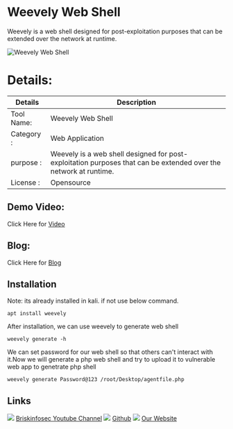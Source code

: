Weevely Web Shell
============
Weevely is a web shell designed for post-exploitation purposes that can be extended over the network at runtime.

![Weevely Web Shell](https://www.briskinfosec.com//assets/tooloftheday/147.jpg)

Details:
============
|  Details | Description   |
| ------------ | ------------ |
|Tool Name:| Weevely Web Shell |
|Category :| Web Application|
|purpose  :|Weevely is a web shell designed for post-exploitation purposes that can be extended over the network at runtime.|
|License :| Opensource

Demo Video:
-----------------
Click Here for [Video](https://www.youtube.com/watch?v=8FNy9V4Xebk "Video")

Blog: 
--------------
Click Here for [Blog](hhttps://www.briskinfosec.com/tooloftheday/toolofthedaydetail/Weevely "Blog")

Installation
----------------
 Note: its already installed in kali. if not use below command.

    apt install weevely
    
  After installation, we can use weevely to generate web shell
  
    weevely generate -h


We can set password for our web shell so that others can't interact with it.Now we will generate a php web shell and try to upload it to vulnerable web app to genetrate php shell

    weevely generate Password@123 /root/Desktop/agentfile.php

Links
----------------
![ ](https://img.icons8.com/color/15/000000/youtube-play.png) [Briskinfosec Youtube Channel](https://www.youtube.com/channel/UCcPmqqYETcO_7-6p_uUsF1w "Briskinfosec Youtube Channel")
 ![ ](https://img.icons8.com/glyph-neue/15/000000/github.png) [Github](https://github.com/briskinfosec "Github") 
![ ](https://img.icons8.com/ios/15/000000/internet--v2.png) [Our Website](https://www.briskinfosec.com/ "Our Website")
